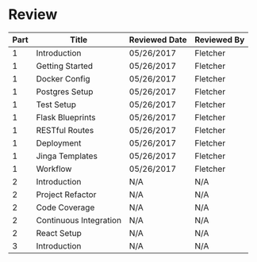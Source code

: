 # Review

| Part | Title                  | Reviewed Date | Reviewed By |
|------|------------------------|---------------|-------------|
| 1    | Introduction           | 05/26/2017    | Fletcher    |
| 1    | Getting Started        | 05/26/2017    | Fletcher    |
| 1    | Docker Config          | 05/26/2017    | Fletcher    |
| 1    | Postgres Setup         | 05/26/2017    | Fletcher    |
| 1    | Test Setup             | 05/26/2017    | Fletcher    |
| 1    | Flask Blueprints       | 05/26/2017    | Fletcher    |
| 1    | RESTful Routes         | 05/26/2017    | Fletcher    |
| 1    | Deployment             | 05/26/2017    | Fletcher    |
| 1    | Jinga Templates        | 05/26/2017    | Fletcher    |
| 1    | Workflow               | 05/26/2017    | Fletcher    |
| 2    | Introduction           | N/A           | N/A         |
| 2    | Project Refactor       | N/A           | N/A         |
| 2    | Code Coverage          | N/A           | N/A         |
| 2    | Continuous Integration | N/A           | N/A         |
| 2    | React Setup            | N/A           | N/A         |
| 3    | Introduction           | N/A           | N/A         |
